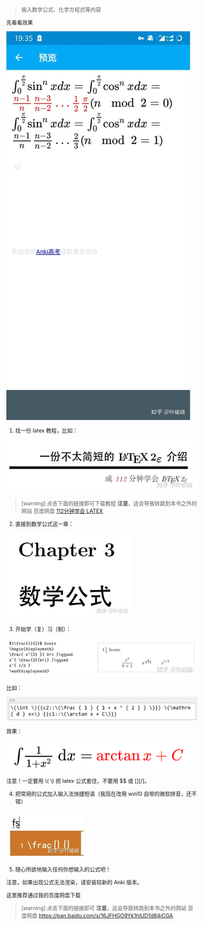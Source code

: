 > 输入数学公式、化学方程式等内容

先看看效果

![img](../.gitbook/assets/v2-632da5d02da1fbff3dae50907e83cbc8_hd.jpg)

1. 找一份 latex 教程，比如：

![img](../.gitbook/assets/v2-9447a83aa84b1b0b7341a3b5fbebb8e2_hd.jpg)

> [warning] 点击下面的链接即可下载教程
> **注意**，这会导致转跳到本书之外的网站
> 百度网盘
> [112分钟学会 LATEX](https://pan.baidu.com/s/10o0JWR-7_QtuqFFRaLyXtw)

2. 直接到数学公式这一章：

![img](../.gitbook/assets/v2-6885288b1d9cce26b608c78c647e3176_hd.jpg)

3. 开始学（复）习（制）：

![img](../.gitbook/assets/v2-cfae538dbf1c89fc2e73fee898aaa80d_hd.jpg)

比如：

![img](../.gitbook/assets/v2-1e337cb7c1ad6b04d5182ae9bd772049_hd.png)

效果：

![img](../.gitbook/assets/v2-6021dde42a48e8e8f3b734d8a8dcc1a0_hd.png)

注意！一定要用 \\( \\) 把 latex 公式套住，不要用 $$ 或 [$][/$]。

4. 把常用的公式加入输入法快捷短语（我现在改用 win10 自带的微软拼音，还不错）

![img](../.gitbook/assets/v2-c92f941460f1913936c69d8fc6e6886a_hd.jpg)

5. 随心所欲地输入任何你想输入的公式吧！

注意，如果出现公式无法渲染，请安装较新的 Anki 版本。

这里推荐通过我的百度网盘下载

>[warning] 点击下面的链接即可
>**注意**，这会导致转跳到本书之外的网站
>百度网盘
>https://pan.baidu.com/s/16JFHGO9Yk1hlUD1d84iCGA

